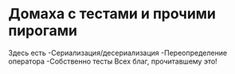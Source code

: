 # Домаха с тестами и прочими пирогами
Здесь есть
  -Сериализация/десериализация
  -Переопределение оператора
  -Собственно тесты
Всех благ, прочитавшему это!
